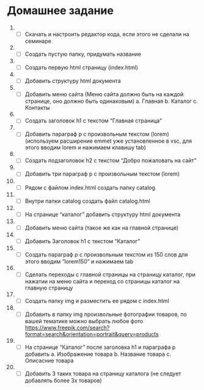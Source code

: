 # Домашнее задание
1.  - [ ] Скачать и настроить редактор кода, если этого не сделали на семинаре
2.	- [ ] Создать пустую папку, придумать название
3.	- [ ] Создать первую html страницу (index.html)
4.	- [ ] Добавить структуру html документа
5.	- [ ] Добавить меню сайта (Меню сайта должно быть на каждой странице, оно должно быть одинаковым)
a.	Главная 
b.	Каталог
c.	Контакты
6.	- [ ] Создать заголовок h1 с текстом “Главная страница”
7.	- [ ] Добавить параграф p с произвольным текстом (lorem) (используем расширение emmet уже установленное в vsc, для этого вводим lorem и нажимаем клавишу tab)
8.	- [ ] Создать подзаголовок h2 с текстом “Добро пожаловать на сайт”
9.	- [ ] Добавить три параграф p с произвольным текстом (lorem)
10.	- [ ] Рядом с файлом index.html создать папку catalog
11.	- [ ] Внутри папки catalog создать файл catalog.html 
12.	- [ ] На странице “каталог” добавить структуру html документа
13.	- [ ] Добавить меню сайта (такое же как на главной странице)
14.	- [ ] Добавить Заголовок h1 с текстом “Каталог”
15. - [ ] Создать параграф p с произвольным текстом из 150 слов для этого вводим “lorem150” и нажимаем tab
16.	- [ ] Сделать переходы с главной страницы на страницу каталог, при нажатии на меню сайта и переход со страницы каталог на главную страницу
17.	- [ ] Создать папку img и разместить ее рядом с index.html
18.	- [ ] Добавить в папку img произвольные фотографии товаров, по вашей тематике можно выбрать любое фото https://www.freepik.com/search?format=search&orientation=portrait&query=products  
19.	- [ ] На странице “Каталог” после заголовка h1 и параграфа p добавить 
a.	Изображение товара
b.	Название товара
c.	Описасние товара
20.	- [ ] Добавить 3 таких товара на страницу каталога (не следует добавлять более 3х товаров)
